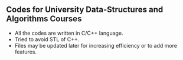 **Codes for University Data-Structures and Algorithms Courses**
---
- All the codes are written in C/C++ language.
- Tried to avoid STL of C++.
- Files may be updated later for increasing efficiency or to add more features.
